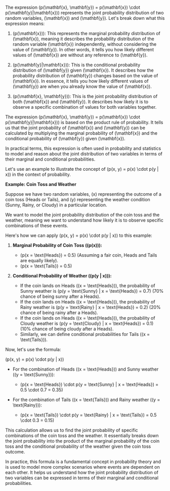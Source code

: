 

The expression \(p(\mathbf{x}, \mathbf{y}) = p(\mathbf{x}) \cdot p(\mathbf{y}|\mathbf{x})\) represents the joint probability distribution of two random variables, \(\mathbf{x}\) and \(\mathbf{y}\). Let's break down what this expression means:

1. \(p(\mathbf{x})\): This represents the marginal probability distribution of \(\mathbf{x}\), meaning it describes the probability distribution of the random variable \(\mathbf{x}) independently, without considering the value of \(\mathbf{y}\). In other words, it tells you how likely different values of \(\mathbf{x}\) are without any reference to \(\mathbf{y}\).

2. \(p(\mathbf{y}|\mathbf{x})\): This is the conditional probability distribution of \(\mathbf{y}\) given \(\mathbf{x}\). It describes how the probability distribution of \(\mathbf{y}\) changes based on the value of \(\mathbf{x}\). In essence, it tells you how likely different values of \(\mathbf{y}\) are when you already know the value of \(\mathbf{x}\).

3. \(p(\mathbf{x}, \mathbf{y})\): This is the joint probability distribution of both \(\mathbf{x}\) and \(\mathbf{y}\). It describes how likely it is to observe a specific combination of values for both variables together.

The expression \(p(\mathbf{x}, \mathbf{y}) = p(\mathbf{x}) \cdot p(\mathbf{y}|\mathbf{x})\) is based on the product rule of probability. It tells us that the joint probability of \(\mathbf{x}\) and \(\mathbf{y}\) can be calculated by multiplying the marginal probability of \(\mathbf{x}\) and the conditional probability of \(\mathbf{y}\) given \(\mathbf{x}\).

In practical terms, this expression is often used in probability and statistics to model and reason about the joint distribution of two variables in terms of their marginal and conditional probabilities.

Let's use an example to illustrate the concept of \(p(x, y) = p(x) \cdot p(y | x)\) in the context of probability.

**Example: Coin Toss and Weather**

Suppose we have two random variables, \(x\) representing the outcome of a coin toss (Heads or Tails), and \(y\) representing the weather condition (Sunny, Rainy, or Cloudy) in a particular location.

We want to model the joint probability distribution of the coin toss and the weather, meaning we want to understand how likely it is to observe specific combinations of these events.

Here's how we can apply \(p(x, y) = p(x) \cdot p(y | x)\) to this example:

1. **Marginal Probability of Coin Toss (\(p(x)\)):**
   - \(p(x = \text{Heads}) = 0.5\) (Assuming a fair coin, Heads and Tails are equally likely).
   - \(p(x = \text{Tails}) = 0.5\)

2. **Conditional Probability of Weather (\(p(y | x)\)):**
   - If the coin lands on Heads (\(x = \text{Heads}\)), the probability of Sunny weather is \(p(y = \text{Sunny} | x = \text{Heads}) = 0.7\) (70% chance of being sunny after a Heads).
   - If the coin lands on Heads (\(x = \text{Heads}\)), the probability of Rainy weather is \(p(y = \text{Rainy} | x = \text{Heads}) = 0.2\) (20% chance of being rainy after a Heads).
   - If the coin lands on Heads (\(x = \text{Heads}\)), the probability of Cloudy weather is \(p(y = \text{Cloudy} | x = \text{Heads}) = 0.1\) (10% chance of being cloudy after a Heads).
   - Similarly, we can define conditional probabilities for Tails (\(x = \text{Tails}\)).

Now, let's use the formula:

\(p(x, y) = p(x) \cdot p(y | x)\)

- For the combination of Heads (\(x = \text{Heads}\)) and Sunny weather (\(y = \text{Sunny}\)):
  - \(p(x = \text{Heads}) \cdot p(y = \text{Sunny} | x = \text{Heads}) = 0.5 \cdot 0.7 = 0.35\)

- For the combination of Tails (\(x = \text{Tails}\)) and Rainy weather (\(y = \text{Rainy}\)):
  - \(p(x = \text{Tails}) \cdot p(y = \text{Rainy} | x = \text{Tails}) = 0.5 \cdot 0.3 = 0.15\)

This calculation allows us to find the joint probability of specific combinations of the coin toss and the weather. It essentially breaks down the joint probability into the product of the marginal probability of the coin toss and the conditional probability of the weather given the coin toss outcome.

In practice, this formula is a fundamental concept in probability theory and is used to model more complex scenarios where events are dependent on each other. It helps us understand how the joint probability distribution of two variables can be expressed in terms of their marginal and conditional probabilities.